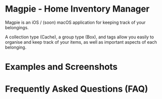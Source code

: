 #  Magpie - Home Inventory Manager
Magpie is an iOS / (soon) macOS application for keeping track of your belongings.

A collection type (Cache), a group type (Box), and tags allow you easily to organise and keep track of your items, as well as important aspects of each belonging.

# Examples and Screenshots

# Frequently Asked Questions (FAQ)

